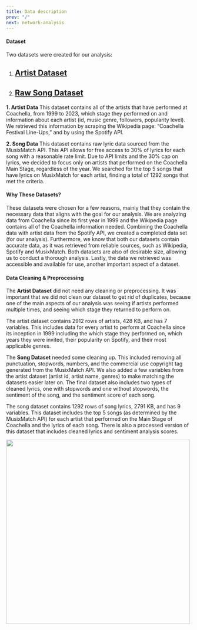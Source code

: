 ```yaml
---
title: Data description
prev: "/"
next: network-analysis
---
```


#### **Dataset**
Two datasets were created for our analysis: 
1. ## [Artist Dataset](https://github.com/lwhitlock8/css-spotify-project/blob/main/data/coachella_artists_full.csv)
1. ## [Raw Song Dataset](https://github.com/lwhitlock8/css-spotify-project/blob/main/data/lyrics_dataset.csv)

**1. Artist Data**
This dataset contains all of the artists that have performed at Coachella, from 1999 to 2023, which stage they performed on and information about each artist (id, music genre, followers, popularity level). We retrieved this information by scraping the Wikipedia page: “Coachella Festival Line-Ups,” and by using the Spotify API.

**2. Song Data**
This dataset contains raw lyric data sourced from the MusixMatch API. This API allows for free access to 30% of lyrics for each song with a reasonable rate limit. Due to API limits and the 30% cap on lyrics, we decided to focus only on artists that performed on the Coachella Main Stage, regardless of the year. We searched for the top 5 songs that have lyrics on MusixMatch for each artist, finding a total of 1292 songs that met the criteria.

#### **Why These Datasets?**
These datasets were chosen for a few reasons, mainly that they contain the necessary data that aligns with the goal for our analysis. We are analyzing data from Coachella since its first year in 1999 and the Wikipedia page contains all of the Coachella information needed. Combining the Coachella data with artist data from the Spotify API, we created a completed data set (for our analysis). Furthermore, we know that both our datasets contain accurate data, as it was retrieved from reliable sources, such as Wikipedia, Spotify and MusixMatch. Both datasets are also of desirable size, allowing us to conduct a thorough analysis. Lastly, the data we retrieved was accessible and available for use, another important aspect of a dataset. 

#### **Data Cleaning & Preprocessing**
The **Artist Dataset** did not need any cleaning or preprocessing. It was important that we did not clean our dataset to get rid of duplicates, because one of the main aspects of our analysis was seeing if artists performed multiple times, and seeing which stage they returned to perform on.

The artist dataset contains 2912 rows of artists, 428 KB, and has 7 variables. This includes data for every artist to perform at Coachella since its inception in 1999 including the which stage they performed on, which years they were invited, their popularity on Spotify, and their most applicable genres.

The **Song Dataset** needed some cleaning up. This included removing all punctuation, stopwords, numbers, and the commercial use copyright tag generated from the MusixMatch API. We also added a few variables from the artist dataset (artist id, artist name, genres) to make matching the datasets easier later on. The final dataset also includes two types of cleaned lyrics, one with stopwords and one without stopwords, the sentiment of the song, and the sentiment score of each song. 

The song dataset contains 1292 rows of song lyrics, 2791 KB, and has 9 variables. This dataset includes the top 5 songs (as determined by the MusixMatch API) for each artist that performed on the Main Stage of Coachella and the lyrics of each song. There is also a processed version of this dataset that includes cleaned lyrics and sentiment analysis scores.


<img src="/images/background.jpg" width="500" />
